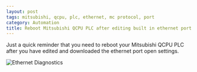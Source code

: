 ```yaml
---
layout: post
tags: mitsubishi, qcpu, plc, ethernet, mc protocol, port
category: Automation
title: Reboot Mitsubishi QCPU PLC after editing built in ethernet port open settings
---
```


Just a quick reminder that you need to reboot your Mitsubishi QCPU PLC after you have edited and downloaded the ethernet port open settings. 

![Ethernet Diagnostics](/images/2015-09-15-reboot-qcpu-plc-after-editing-built-in-ethernet-port-open-settings.gif)
 